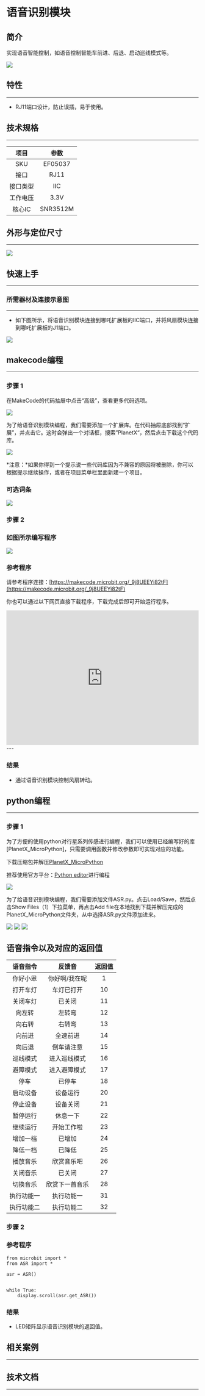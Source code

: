 # 语音识别模块

## 简介
实现语音智能控制，如语音控制智能车前进、后退、启动巡线模式等。

![](./images/05037_01.png)

## 特性
---
- RJ11端口设计，防止误插，易于使用。
## 技术规格
---

项目 | 参数 
:-: | :-: 
SKU|EF05037
接口|RJ11
接口类型|IIC
工作电压|3.3V
核心IC|SNR3512M





## 外形与定位尺寸
---


![](./images/05037_02.png)


## 快速上手
---

### 所需器材及连接示意图
---

- 如下图所示，将语音识别模块连接到哪吒扩展板的IIC端口，并将风扇模块连接到哪吒扩展板的J1端口。


![](./images/05037_03.png)



## makecode编程
---

### 步骤 1
在MakeCode的代码抽屉中点击“高级”，查看更多代码选项。

![](./images/05001_04.png)

为了给语音识别模块编程，我们需要添加一个扩展库。在代码抽屉底部找到“扩展”，并点击它。这时会弹出一个对话框，搜索”PlanetX“，然后点击下载这个代码库。

![](./images/05001_05.png)

*注意：*如果你得到一个提示说一些代码库因为不兼容的原因将被删除，你可以根据提示继续操作，或者在项目菜单栏里面新建一个项目。

### 可选词条

![](./images/05037_05.png)

### 步骤 2
### 如图所示编写程序

![](./images/05037_06.png)


### 参考程序
请参考程序连接：[https://makecode.microbit.org/_9j8UEEYi82tF](https://makecode.microbit.org/_9j8UEEYi82tF)

你也可以通过以下网页直接下载程序，下载完成后即可开始运行程序。

<div style="position:relative;height:0;padding-bottom:70%;overflow:hidden;"><iframe style="position:absolute;top:0;left:0;width:100%;height:100%;" src="https://makecode.microbit.org/#pub:_9j8UEEYi82tF" frameborder="0" sandbox="allow-popups allow-forms allow-scripts allow-same-origin"></iframe></div>  
---

### 结果
- 通过语音识别模块控制风扇转动。



## python编程
---


### 步骤 1

为了方便的使用python对行星系列传感进行编程，我们可以使用已经编写好的库[PlanetX_MicroPython]，只需要调用函数并修改参数即可实现对应的功能。

下载压缩包并解压[PlanetX_MicroPython](https://github.com/lionyhw/PlanetX_MicroPython/archive/master.zip)

推荐使用官方平台：[Python editor](https://python.microbit.org/v/2.0)进行编程

![](./images/05001_07.png)

为了给语音识别模块编程，我们需要添加文件ASR.py。点击Load/Save，然后点击Show Files（1）下拉菜单，再点击Add file在本地找到下载并解压完成的PlanetX_MicroPython文件夹，从中选择ASR.py文件添加进来。

![](./images/05001_08.png)
![](./images/05001_09.png)
![](./images/05037_10.png)



## 语音指令以及对应的返回值


| 语音指令| 反馈音 | 返回值 | 
| :------------: | :-----------: | :-----------: |
| 你好小恩| 你好啊/我在呢 | 1 | 
| 打开车灯| 车灯已打开 | 10 | 
| 关闭车灯| 已关闭 | 11 | 
| 向左转| 左转弯 | 12| 
| 向右转| 右转弯 | 13 | 
| 向前进| 全速前进 | 14 | 
| 向后退| 倒车请注意 | 15 | 
| 巡线模式| 进入巡线模式 | 16 | 
| 避障模式| 进入避障模式 | 17 | 
| 停车| 已停车 | 18 | 
| 启动设备| 设备运行 | 20 | 
| 停止设备| 设备关闭 | 21 | 
| 暂停运行| 休息一下 | 22 | 
| 继续运行| 开始工作啦 |23 | 
| 增加一档| 已增加 | 24 | 
| 降低一档| 已降低 | 25 | 
| 播放音乐| 欣赏音乐吧 | 26 | 
| 关闭音乐| 已关闭 | 27 | 
| 切换音乐| 欣赏下一首音乐 | 28 | 
| 执行功能一| 执行功能一 | 31 | 
| 执行功能二| 执行功能二 | 32 | 










### 步骤 2
### 参考程序
```
from microbit import *
from ASR import *

asr = ASR()
        

while True:
    display.scroll(asr.get_ASR())
```


### 结果
- LED矩阵显示语音识别模块的返回值。

## 相关案例
---

## 技术文档
---
